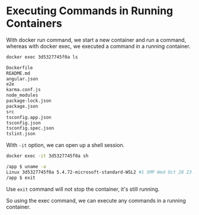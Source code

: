 # Executing Commands in Running Containers

With docker run command, we start a new container and run a command, whereas with docker exec, we executed a command in a running container.

```bash
docker exec 3d5327745f0a ls

Dockerfile
README.md
angular.json
e2e
karma.conf.js
node_modules
package-lock.json
package.json
src
tsconfig.app.json
tsconfig.json
tsconfig.spec.json
tslint.json
```

With `-it` option, we can open up a shell session. 
```bash
docker exec -it 3d5327745f0a sh

/app $ uname -a
Linux 3d5327745f0a 5.4.72-microsoft-standard-WSL2 #1 SMP Wed Oct 28 23:40:43 UTC 2020 x86_64 Linux
/app $ exit
```
Use `exit` command will not stop the container, it's still running.

So using the exec command, we can execute any commands in a running container.
